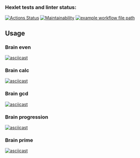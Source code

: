 ### Hexlet tests and linter status:
[![Actions Status](https://github.com/titanmen1/python-project-lvl1/workflows/hexlet-check/badge.svg)](https://github.com/titanmen1/python-project-lvl1/actions)
[![Maintainability](https://api.codeclimate.com/v1/badges/a99a88d28ad37a79dbf6/maintainability)](https://codeclimate.com/github/codeclimate/codeclimate/maintainability)
[![example workflow file path](https://github.com/titanmen1/python-project-lvl1/workflows/Linter/badge.svg)](https://github.com/titanmen1/python-project-lvl1/actions)
## Usage

### Brain even
[![asciicast](https://asciinema.org/a/8KeaMBEk2MfepWGjQVtFyZWcp.svg)](https://asciinema.org/a/8KeaMBEk2MfepWGjQVtFyZWcp)

### Brain calc
[![asciicast](https://asciinema.org/a/zpnDr3YDKLwCx8eUbSxH163Gw.svg)](https://asciinema.org/a/zpnDr3YDKLwCx8eUbSxH163Gw)

### Brain gcd
[![asciicast](https://asciinema.org/a/OcbCQSyyoHhnvn8m20EqsXeYk.svg)](https://asciinema.org/a/OcbCQSyyoHhnvn8m20EqsXeYk)

### Brain progression
[![asciicast](https://asciinema.org/a/KuKTcUMPt18Y9ygeeREpCG5O7.svg)](https://asciinema.org/a/KuKTcUMPt18Y9ygeeREpCG5O7)

### Brain prime
[![asciicast](https://asciinema.org/a/bvpGHrkltwlGNw0oFKfwLWbFQ.svg)](https://asciinema.org/a/bvpGHrkltwlGNw0oFKfwLWbFQ)